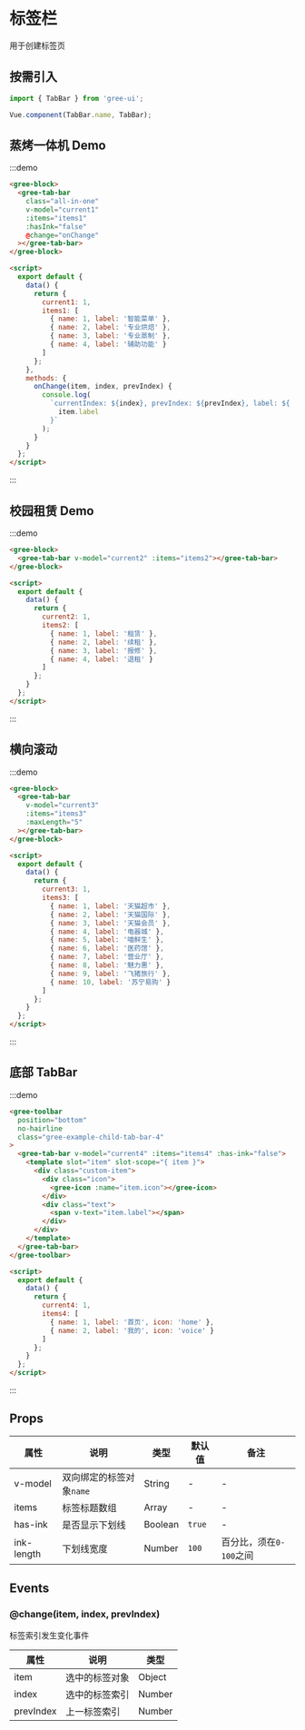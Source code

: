 # 标签栏

用于创建标签页

## 按需引入

```javascript
import { TabBar } from 'gree-ui';

Vue.component(TabBar.name, TabBar);
```

## 蒸烤一体机 Demo

:::demo

```html
<gree-block>
  <gree-tab-bar
    class="all-in-one"
    v-model="current1"
    :items="items1"
    :hasInk="false"
    @change="onChange"
  ></gree-tab-bar>
</gree-block>

<script>
  export default {
    data() {
      return {
        current1: 1,
        items1: [
          { name: 1, label: '智能菜单' },
          { name: 2, label: '专业烘焙' },
          { name: 3, label: '专业蒸制' },
          { name: 4, label: '辅助功能' }
        ]
      };
    },
    methods: {
      onChange(item, index, prevIndex) {
        console.log(
          `currentIndex: ${index}, prevIndex: ${prevIndex}, label: ${
            item.label
          }`
        );
      }
    }
  };
</script>
```

:::

## 校园租赁 Demo

:::demo

```html
<gree-block>
  <gree-tab-bar v-model="current2" :items="items2"></gree-tab-bar>
</gree-block>

<script>
  export default {
    data() {
      return {
        current2: 1,
        items2: [
          { name: 1, label: '租赁' },
          { name: 2, label: '续租' },
          { name: 3, label: '报修' },
          { name: 4, label: '退租' }
        ]
      };
    }
  };
</script>
```

:::

## 横向滚动

:::demo

```html
<gree-block>
  <gree-tab-bar
    v-model="current3"
    :items="items3"
    :maxLength="5"
  ></gree-tab-bar>
</gree-block>

<script>
  export default {
    data() {
      return {
        current3: 1,
        items3: [
          { name: 1, label: '天猫超市' },
          { name: 2, label: '天猫国际' },
          { name: 3, label: '天猫会员' },
          { name: 4, label: '电器城' },
          { name: 5, label: '喵鲜生' },
          { name: 6, label: '医药馆' },
          { name: 7, label: '营业厅' },
          { name: 8, label: '魅力惠' },
          { name: 9, label: '飞猪旅行' },
          { name: 10, label: '苏宁易购' }
        ]
      };
    }
  };
</script>
```

:::

## 底部 TabBar

:::demo

```html
<gree-toolbar
  position="bottom"
  no-hairline
  class="gree-example-child-tab-bar-4"
>
  <gree-tab-bar v-model="current4" :items="items4" :has-ink="false">
    <template slot="item" slot-scope="{ item }">
      <div class="custom-item">
        <div class="icon">
          <gree-icon :name="item.icon"></gree-icon>
        </div>
        <div class="text">
          <span v-text="item.label"></span>
        </div>
      </div>
    </template>
  </gree-tab-bar>
</gree-toolbar>

<script>
  export default {
    data() {
      return {
        current4: 1,
        items4: [
          { name: 1, label: '首页', icon: 'home' },
          { name: 2, label: '我的', icon: 'voice' }
        ]
      };
    }
  };
</script>
```

:::

## Props

| 属性       | 说明                     | 类型    | 默认值 | 备注                    |
| ---------- | ------------------------ | ------- | ------ | ----------------------- |
| v-model    | 双向绑定的标签对象`name` | String  | \-     | \-                      |
| items      | 标签标题数组             | Array   | \-     | \-                      |
| has-ink    | 是否显示下划线           | Boolean | `true` | \-                      |
| ink-length | 下划线宽度               | Number  | `100`  | 百分比，须在`0-100`之间 |

## Events

### @change(item, index, prevIndex)

标签索引发生变化事件

| 属性      | 说明           | 类型   |
| --------- | -------------- | ------ |
| item      | 选中的标签对象 | Object |
| index     | 选中的标签索引 | Number |
| prevIndex | 上一标签索引   | Number |

<script>
export default {
  data() {
    return {
      current1: 1,
      items1: [
        { name: 1, label: '智能菜单' },
        { name: 2, label: '专业烘焙' },
        { name: 3, label: '专业蒸制' },
        { name: 4, label: '辅助功能' }
      ],
      current2: 1,
      items2: [
        { name: 1, label: '租赁' },
        { name: 2, label: '续租' },
        { name: 3, label: '报修' },
        { name: 4, label: '退租' }
      ],
      current3: 1,
      items3: [
        { name: 1, label: '天猫超市' },
        { name: 2, label: '天猫国际' },
        { name: 3, label: '天猫会员' },
        { name: 4, label: '电器城' },
        { name: 5, label: '喵鲜生' },
        { name: 6, label: '医药馆' },
        { name: 7, label: '营业厅' },
        { name: 8, label: '魅力惠' },
        { name: 9, label: '飞猪旅行' },
        { name: 10, label: '苏宁易购' }
      ],
      current4: 1,
      items4: [
        { name: 1, label: '首页', icon: 'home' },
        { name: 2, label: '我的', icon: 'voice' }
      ]
    };
  },
  methods: {
    onChange(item, index, prevIndex) {
      console.log(
        `currentIndex: ${index}, prevIndex: ${prevIndex}, label: ${item.label}`
      );
    }
  }
};
</script>

<style lang="less" scoped>
/deep/ .gree-tab-bar-item.is-active {
  color: #00aeff !important;
}
.block {
  width: 80%;
  color: #666f83;
  /deep/ .gree-tab-bar.all-in-one {
    padding: 0;
    background-color: #212127;
    .gree-tab-bar-list {
      .gree-tab-bar-item {
        color: #bcbcbd;
        font-size: 19px;
        min-height: 65px;
        flex: 1;
        &:not(.is-active):before {
          content: '';
          position: absolute;
          top: 0;
          left: 0;
          right: auto;
          bottom: auto;
          width: 200%;
          height: 200%;
          border-left: 1px solid #36363c;
          box-sizing: border-box;
          transform-origin: 0 0;
          transform: scale(0.5);
          z-index: 2;
        }
        &.is-active {
          color: #fff !important;
          background-color: #f1ae26;
        }
      }
    }
  }
}
.gree-example-child-tab-bar-4 {
  /deep/ .gree-tab-bar {
    width: 100%;
    .custom-item {
      display: flex;
      flex-direction: column;
      align-items: center;
      justify-content: center;
      height: 100%;
      flex: 1;
      .text {
        font-size: 18px;
      }
    }
  }
}
</style>

